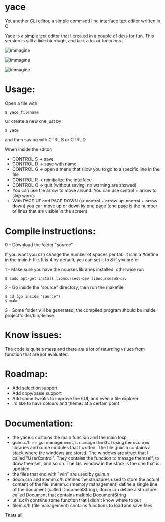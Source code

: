 # yace
Yet another CLI editor, a simple command line interface text editor written in C

Yace is a simple text editor that I created in a couple of days for fun. This version is still a little bit rough, and lack a lot of functions.

![immagine](https://user-images.githubusercontent.com/96582680/212738286-d1b91f13-29de-4f14-9edd-57ea2c88a1cd.png)

![immagine](https://user-images.githubusercontent.com/96582680/212739283-f54707c5-0391-40f2-b719-e774923f06de.png)

![immagine](https://user-images.githubusercontent.com/96582680/212739397-59daa334-0a66-4ab7-917a-bbb84b87ebe4.png)

# Usage:

Open a file with 
```
$ yace filename
```
Or create a new one just by
```
$ yace
```
and then saving with CTRL S or CTRL D

When inside the editor:
- CONTROL S -> save
- CONTROL D -> save with name 
- CONTROL G -> open a menu that allow you to go to a specific line in the file
- CONTROL R -> reinitialize the interface
- CONTROL Q -> quit (without saving, no warning are showed)
- You can use the arrow to move around. You can use control + arrow to skip words
- With PAGE UP and PAGE DOWN (or control + arrow up, control + arrow down) you can move up or down by one page (one page is the number of lines that are visible in the screen)

# Compile instructions:
0 - Download the folder "source"

If you want you can change the number of spaces per tab, it is in a #define in the main.h file. It is 4 by default, you can set it to 8 if you prefer

1 - Make sure you have the ncurses libraries installed, otherwise run 
``` 
$ sudo apt-get install libncurses5-dev libncursesw5-dev
```
2 - Go inside the "source" directory, then run the makefile

``` 
$ cd (go inside "source")
$ make
```
3 - Some folder will be generated, the compiled program should be inside projectfolder/bin/Relase

# Know issues:

The code is quite a mess and there are a lot of returning values from function that are not evaluated. 

# Roadmap:

- Add selection support
- Add copy/paste support
- Add some tweaks to improve the GUI, and even a file explorer
- I'd like to have colours and themes at a certain point

# Documentation:

- the yace.c contains the main function and the main loop
- guim.c/h == gui management, it manage the GUI using the ncurses libraries and some modules that I written. The file guim.h contains a stack where the windows are stored. The windows are struct that I called "UserControl". They contains the function to manage themself, to draw themself, and so on. The last window in the stack is the one that is updated
- the files that end with "win" are used by guim.h
- docm.c/h and memm.c/h defines the structures used to store the actual content of the file. memm.c (memory management) define a single line of the document (called DocumentString), docm.c/h define a structure called Document that contains multiple DocumentString
- utils.c/h contains some function that I didn't know where to put
- filem.c/h (file management) contains functions to load and save files

Thats all


 
